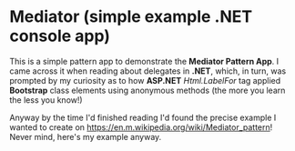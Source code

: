 # Mediator (simple example .NET console app)
This is a simple pattern app to demonstrate the **Mediator Pattern App**. I came across it when reading about delegates in **.NET**, which, in turn, was prompted by my curiosity as to how **ASP.NET** *Html.LabelFor* tag applied **Bootstrap** class elements using anonymous methods (the more you learn the less you know!)

Anyway by the time I'd finished reading I'd found the precise example I wanted to create on https://en.m.wikipedia.org/wiki/Mediator_pattern! Never mind, here's my example anyway.
